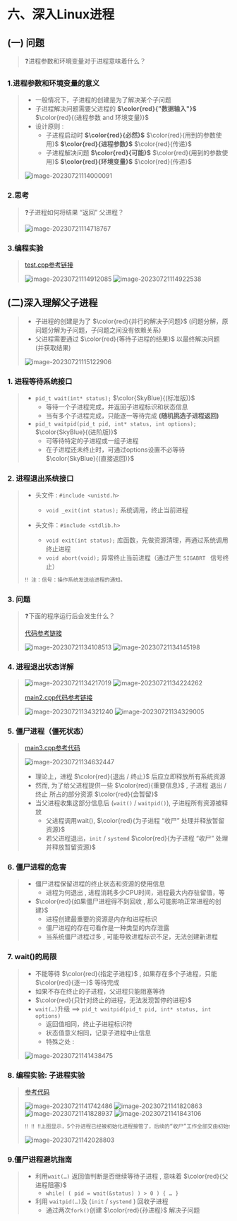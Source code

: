 # 六、深入Linux进程

## (一) 问题

>❓进程参数和环境变量对于进程意味着什么？

### 1.进程参数和环境变量的意义

>* 一般情况下，子进程的创建是为了解决某个子问题
>* 子进程解决问题需要父进程的 **$\color{red}{"数据输入"}$** $\color{red}{(进程参数 and 环境变量)}$
>* 设计原则 :
>   * 子进程启动时 **$\color{red}{必然}$** $\color{red}{用到的参数使用}$ **$\color{red}{进程参数}$** $\color{red}{传递}$
>   * 子进程解决问题 **$\color{red}{可能}$** $\color{red}{用到的参数使用}$ **$\color{red}{环境变量}$** $\color{red}{传递}$
>
><img src="六、深入Linux进程.assets/image-20230721114000091.png" alt="image-20230721114000091" />

### 2.思考

>❓子进程如何将结果 “返回” 父进程？
>
><img src="六、深入Linux进程.assets/image-20230721114718767.png" alt="image-20230721114718767" />

### 3.编程实验

>[test.cpp参考链接](https://github.com/WONGZEONJYU/Linux_System_Program/blob/main/5.deep_process/test.cpp)
>
><img src="六、深入Linux进程.assets/image-20230721114912085.png" alt="image-20230721114912085" />
>
><img src="六、深入Linux进程.assets/image-20230721114922538.png" alt="image-20230721114922538" />

## (二)深入理解父子进程

>* 子进程的创建是为了 $\color{red}{并行的解决子问题}$ (问题分解，原问题分解为子问题，子问题之间没有依赖关系)
>* 父进程需要通过 $\color{red}{等待子进程的结果}$ 以最终解决问题 (并获取结果)
>
><img src="六、深入Linux进程.assets/image-20230721115122906.png" alt="image-20230721115122906" />

### 1. 进程等待系统接口

>* `pid_t wait(int* status);` $\color{SkyBlue}{(标准版)}$
>   * 等待一个子进程完成，并返回子进程标识和状态信息
>   * 当有多个子进程完成，只能逐一等待完成 **(随机挑选子进程返回)**
>* `pid_t waitpid(pid_t pid, int* status, int options);` $\color{SkyBlue}{(进阶版)}$
>   * 可等待特定的子进程或一组子进程
>   * 在子进程还未终止时，可通过options设置不必等待 $\color{SkyBlue}{(直接返回)}$
>

### 2. 进程退出系统接口

>* 头文件 : `#include <unistd.h>`
>   * `void _exit(int status);` 系统调用，终止当前进程
>
>* 头文件：`#include <stdlib.h>`
>   * `void exit(int status);` 库函数，先做资源清理，再通过系统调用终止进程
>   * `void abort(void);` 异常终止当前进程（通过产生 `SIGABRT ` 信号终止）
>
>
>```tex
>‼️ 注：信号：操作系统发送给进程的通知。
>```

### 3. 问题

> ❓下面的程序运行后会发生什么？
>
> [代码参考链接](https://github.com/WONGZEONJYU/Linux_System_Program/blob/main/5.deep_process/main.cpp)
>
> <img src="六、深入Linux进程.assets/image-20230721134108513.png" alt="image-20230721134108513" />
>
> <img src="六、深入Linux进程.assets/image-20230721134145198.png" alt="image-20230721134145198" />

### 4. 进程退出状态详解

><img src="六、深入Linux进程.assets/image-20230721134217019.png" alt="image-20230721134217019" />
>
><img src="六、深入Linux进程.assets/image-20230721134224262.png" alt="image-20230721134224262" />
>
>[main2.cpp代码参考链接](https://github.com/WONGZEONJYU/Linux_System_Program/blob/main/5.deep_process/main2.cpp)
>
><img src="六、深入Linux进程.assets/image-20230721134321240.png" alt="image-20230721134321240" />
>
><img src="六、深入Linux进程.assets/image-20230721134329005.png" alt="image-20230721134329005" />

### 5. 僵尸进程（僵死状态）

>[main3.cpp参考代码](https://github.com/WONGZEONJYU/Linux_System_Program/blob/main/5.deep_process/main3.cpp)
>
><img src="六、深入Linux进程.assets/image-20230721134632447.png" alt="image-20230721134632447" />
>
>* 理论上，进程 $\color{red}{退出 / 终止}$ 后应立即释放所有系统资源
>  * 然而, 为了给父进程提供一些 $\color{red}{重要信息}$ , 子进程 退出 / 终止 所占的部分资源 $\color{red}{会暂留}$
>  * 当父进程收集这部分信息后 (`wait()` / `waitpid()`), 子进程所有资源被释放
>    * 父进程调用wait(), $\color{red}{为子进程 “收尸” 处理并释放暂留资源}$
>    * 若父进程退出，`init` / `systemd` $\color{red}{为子进程 “收尸” 处理并释放暂留资源}$

### 6. 僵尸进程的危害

>* 僵尸进程保留进程的终止状态和资源的使用信息
>   * 进程为何退出 , 进程消耗多少CPU时间，进程最大内存驻留值，等
>* $\color{red}{如果僵尸进程得不到回收 , 那么可能影响正常进程的创建}$
>   * 进程创建最重要的资源是内存和进程标识
>   * 僵尸进程的存在可看作是一种类型的内存泄露
>   * 当系统僵尸进程过多 , 可能导致进程标识不足，无法创建新进程

### 7. wait()的局限

>* 不能等待 $\color{red}{指定子进程}$ , 如果存在多个子进程，只能 $\color{red}{逐一}$ 等待完成
>* 如果不存在终止的子进程，父进程只能阻塞等待
>* $\color{red}{只针对终止的进程，无法发现暂停的进程}$
>* `wait(…)`升级 ==> `pid_t waitpid(pid_t pid, int* status, int options)`
>   * 返回值相同，终止子进程标识符
>   * 状态值意义相同，记录子进程中止信息
>   * 特殊之处 : 
>
>
><img src="六、深入Linux进程.assets/image-20230721141438475.png" alt="image-20230721141438475" />

### 8. 编程实验: 子进程实验

>[参考代码](https://github.com/WONGZEONJYU/Linux_System_Program/blob/main/5.deep_process/skill.cpp)
>
><img src="六、深入Linux进程.assets/image-20230721141742486.png" alt="image-20230721141742486" />
>
><img src="六、深入Linux进程.assets/image-20230721141820863.png" alt="image-20230721141820863" />
>
><img src="六、深入Linux进程.assets/image-20230721141828937.png" alt="image-20230721141828937" />
>
><img src="六、深入Linux进程.assets/image-20230721141843106.png" alt="image-20230721141843106" />
>
>```tex
>‼️ ‼️ ‼️上图显示，5个孙进程已经被初始化进程接管了，后续的“收尸”工作全部交由初始化进程处理
>```
>
><img src="六、深入Linux进程.assets/image-20230721142028803.png" alt="image-20230721142028803" />

### 9.僵尸进程避坑指南

>* 利用`wait(…)` 返回值判断是否继续等待子进程 , 意味着 $\color{red}{父进程阻塞}$
>   * `while( ( pid = wait(&status) ) > 0 ) { … }`
>* 利用 `waitpid(…)`及 (`init` / `systemd` ) 回收子进程
>   * 通过两次`fork()`创建 $\color{red}{孙进程}$ 解决子问题



